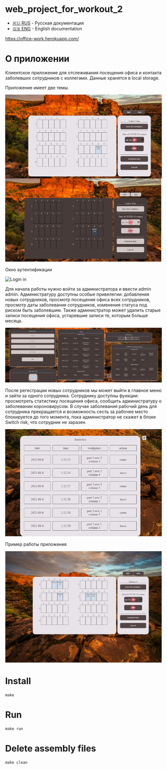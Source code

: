 # web_project_for_workout_2

- [:ru: RUS](./README.ru.md) - Русская документация
- [:uk: ENG](./README.md) - English documentation

https://office-work.herokuapp.com/

# О приложении
Клиентское приложение для отслеживания посещения офиса и контакта заболевших сотрудников с коллегами. Данные хранятся в local storage. 

Приложение имеет две темы.

![Theme](img/theme.png)

Окно аутентификации

![Login in](img/Login_in.png)

Для начала работы нужно войти за администратора и ввести admin admin. Администратуру доступны особые привелегии: добавления новых сотрудников, просмотр посещения офиса всех сотрудников, просмотр даты заболевания сотрудников, изменения статуса под риском быть заболевшим. Также администратор может удалить старые записи посещения офиса, устаревшие записи те, которым больше месяца.

![Admin option](img/admin_option.png)

После регестрации новых сотрудников мы может выйти в главное меню и зайти за одного сотрудника. Сотруднику доступны функции: просмотреть статистику посещения офиса, сообщить администратуру о заболевании короновирусом. В случае заболевания рабочий день для сотрудника прекращается и возможность сесть за рабочее место блокируется до того момента, пока администратор не скажет в блоке Switch risk, что сотрудник не заразен.

![Analytics](img/analytics.png)

Пример работы приложения

![Example](img/example.png)


#  Install 

```
make
```

#  Run 

```
make run

```
#  Delete assembly files

```
make clean
```
